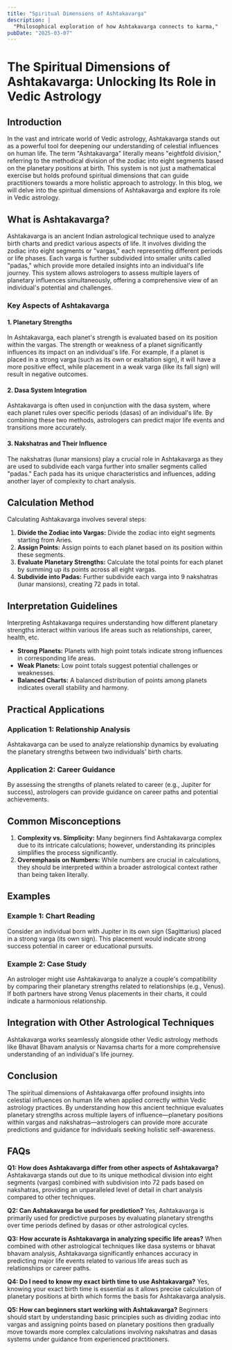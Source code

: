 ```yaml
---
title: "Spiritual Dimensions of Ashtakavarga"
description: |
  "Philosophical exploration of how Ashtakavarga connects to karma,"
pubDate: "2025-03-07"
---
```


# The Spiritual Dimensions of Ashtakavarga: Unlocking Its Role in Vedic Astrology

## Introduction

In the vast and intricate world of Vedic astrology, Ashtakavarga stands out as a powerful tool for deepening our understanding of celestial influences on human life. The term "Ashtakavarga" literally means "eightfold division," referring to the methodical division of the zodiac into eight segments based on the planetary positions at birth. This system is not just a mathematical exercise but holds profound spiritual dimensions that can guide practitioners towards a more holistic approach to astrology. In this blog, we will delve into the spiritual dimensions of Ashtakavarga and explore its role in Vedic astrology.

## What is Ashtakavarga?

Ashtakavarga is an ancient Indian astrological technique used to analyze birth charts and predict various aspects of life. It involves dividing the zodiac into eight segments or "vargas," each representing different periods or life phases. Each varga is further subdivided into smaller units called "padas," which provide more detailed insights into an individual's life journey. This system allows astrologers to assess multiple layers of planetary influences simultaneously, offering a comprehensive view of an individual's potential and challenges.

### Key Aspects of Ashtakavarga

#### 1. **Planetary Strengths**
In Ashtakavarga, each planet's strength is evaluated based on its position within the vargas. The strength or weakness of a planet significantly influences its impact on an individual's life. For example, if a planet is placed in a strong varga (such as its own or exaltation sign), it will have a more positive effect, while placement in a weak varga (like its fall sign) will result in negative outcomes.

#### 2. **Dasa System Integration**
Ashtakavarga is often used in conjunction with the dasa system, where each planet rules over specific periods (dasas) of an individual's life. By combining these two methods, astrologers can predict major life events and transitions more accurately.

#### 3. **Nakshatras and Their Influence**
The nakshatras (lunar mansions) play a crucial role in Ashtakavarga as they are used to subdivide each varga further into smaller segments called "padas." Each pada has its unique characteristics and influences, adding another layer of complexity to chart analysis.

## Calculation Method

Calculating Ashtakavarga involves several steps:

1. **Divide the Zodiac into Vargas:** Divide the zodiac into eight segments starting from Aries.
2. **Assign Points:** Assign points to each planet based on its position within these segments.
3. **Evaluate Planetary Strengths:** Calculate the total points for each planet by summing up its points across all eight vargas.
4. **Subdivide into Padas:** Further subdivide each varga into 9 nakshatras (lunar mansions), creating 72 pads in total.

## Interpretation Guidelines

Interpreting Ashtakavarga requires understanding how different planetary strengths interact within various life areas such as relationships, career, health, etc.

- **Strong Planets:** Planets with high point totals indicate strong influences in corresponding life areas.
- **Weak Planets:** Low point totals suggest potential challenges or weaknesses.
- **Balanced Charts:** A balanced distribution of points among planets indicates overall stability and harmony.

## Practical Applications

### Application 1: Relationship Analysis
Ashtakavarga can be used to analyze relationship dynamics by evaluating the planetary strengths between two individuals' birth charts.

### Application 2: Career Guidance
By assessing the strengths of planets related to career (e.g., Jupiter for success), astrologers can provide guidance on career paths and potential achievements.

## Common Misconceptions

1. **Complexity vs. Simplicity:** Many beginners find Ashtakavarga complex due to its intricate calculations; however, understanding its principles simplifies the process significantly.
2. **Overemphasis on Numbers:** While numbers are crucial in calculations, they should be interpreted within a broader astrological context rather than being taken literally.

## Examples

### Example 1: Chart Reading
Consider an individual born with Jupiter in its own sign (Sagittarius) placed in a strong varga (its own sign). This placement would indicate strong success potential in career or educational pursuits.

### Example 2: Case Study
An astrologer might use Ashtakavarga to analyze a couple's compatibility by comparing their planetary strengths related to relationships (e.g., Venus). If both partners have strong Venus placements in their charts, it could indicate a harmonious relationship.

## Integration with Other Astrological Techniques

Ashtakavarga works seamlessly alongside other Vedic astrology methods like Bhavat Bhavam analysis or Navamsa charts for a more comprehensive understanding of an individual's life journey.

## Conclusion

The spiritual dimensions of Ashtakavarga offer profound insights into celestial influences on human life when applied correctly within Vedic astrology practices. By understanding how this ancient technique evaluates planetary strengths across multiple layers of influence—planetary positions within vargas and nakshatras—astrologers can provide more accurate predictions and guidance for individuals seeking holistic self-awareness.

## FAQs

**Q1: How does Ashtakavarga differ from other aspects of Ashtakavarga?**
Ashtakavarga stands out due to its unique methodical division into eight segments (vargas) combined with subdivision into 72 pads based on nakshatras, providing an unparalleled level of detail in chart analysis compared to other techniques.

**Q2: Can Ashtakavarga be used for prediction?**
Yes, Ashtakavarga is primarily used for predictive purposes by evaluating planetary strengths over time periods defined by dasas or other astrological cycles.

**Q3: How accurate is Ashtakavarga in analyzing specific life areas?**
When combined with other astrological techniques like dasa systems or bhavat bhavam analysis, Ashtakavarga significantly enhances accuracy in predicting major life events related to various life areas such as relationships or career paths.

**Q4: Do I need to know my exact birth time to use Ashtakavarga?**
Yes, knowing your exact birth time is essential as it allows precise calculation of planetary positions at birth which forms the basis for Ashtakavarga analysis.

**Q5: How can beginners start working with Ashtakavarga?**
Beginners should start by understanding basic principles such as dividing zodiac into vargas and assigning points based on planetary positions then gradually move towards more complex calculations involving nakshatras and dasas systems under guidance from experienced practitioners.